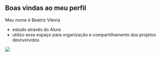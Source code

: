 ## Boas vindas ao meu perfil 

Meu nome é Beatriz Vitoria

- estudo através do Alura
- utilizo esse espaço para organização e compartilhamento dos projetos desnvolvidos 
 


















![](https://media1.tenor.com/m/MyepBVW2LNMAAAAd/charles-leclerc-bruh.gif)
